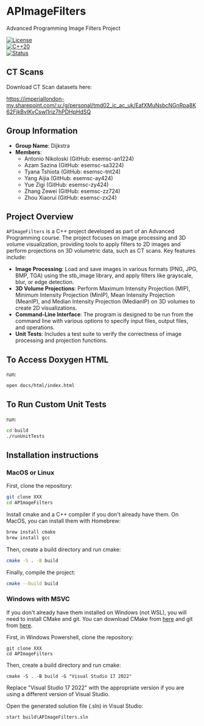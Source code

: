 # APImageFilters
Advanced Programming Image Filters Project

[![License](https://img.shields.io/badge/License-MIT-blue.svg)](https://opensource.org/licenses/MIT)  
[![C++20](https://img.shields.io/badge/C++-20-blue.svg)](https://en.cppreference.com/w/)  
[![Status](https://img.shields.io/badge/Status-Active%20Development-orange)]()

## CT Scans
Download CT Scan datasets here:

https://imperiallondon-my.sharepoint.com/:u:/g/personal/tmd02_ic_ac_uk/EafXMuNsbcNGnRpa8K62FjkBvIKvCswl1riz7hPDHpHdSQ

## Group Information
- **Group Name**: Dijkstra
- **Members**:
  - Antonio Nikoloski (GitHub: esemsc-an1224)
  - Azam Sazina (GitHub: esemsc-sa3224)
  - Tyana Tshiota (GitHub: esemsc-tnt24)
  - Yang Aijia (GitHub: esemsc-ay424)
  - Yue Zigi (GitHub: esemsc-zy424)
  - Zhang Zewei (GitHub: esemsc-zz724)
  - Zhou Xiaorui (GitHub: esemsc-zx24)

## Project Overview
`APImageFilters` is a C++ project developed as part of an Advanced Programming course. The project focuses on image processing and 3D volume visualization, providing tools to apply filters to 2D images and perform projections on 3D volumetric data, such as CT scans. Key features include:

- **Image Processing**: Load and save images in various formats (PNG, JPG, BMP, TGA) using the stb_image library, and apply filters like grayscale, blur, or edge detection.
- **3D Volume Projections**: Perform Maximum Intensity Projection (MIP), Minimum Intensity Projection (MinIP), Mean Intensity Projection (MeanIP), and Median Intensity Projection (MedianIP) on 3D volumes to create 2D visualizations.
- **Command-Line Interface**: The program is designed to be run from the command line with various options to specify input files, output files, and operations.
- **Unit Tests**: Includes a test suite to verify the correctness of image processing and projection functions.

## To Access Doxygen HTML

run:
```bash
open docs/html/index.html
```

## To Run Custom Unit Tests

run:
```bash
cd build
./runUnitTests
```

## Installation instructions

### MacOS or Linux

First, clone the repository:

```bash
git clone XXX
cd APImageFilters
```

Install cmake and a C++ compiler if you don't already have them. On MacOS, you can install them with Homebrew:

```bash
brew install cmake
brew install gcc
```

Then, create a build directory and run cmake:

```bash
cmake -S . -B build
```

Finally, compile the project:

```bash
cmake --build build
```

### Windows with MSVC

If you don't already have them installed on Windows (not WSL), you will need to install CMake and git. You can download CMake from [here](https://cmake.org/download/) and git from [here](https://git-scm.com/download/win).

First, in Windows Powershell, clone the repository:

```pwsh
git clone XXX
cd APImageFilters
```

Then, create a build directory and run cmake:

```pwsh
cmake -S . -B build -G "Visual Studio 17 2022"
```

Replace "Visual Studio 17 2022" with the appropriate version if you are using a different version of Visual Studio.

Open the generated solution file (.sln) in Visual Studio:

```pwsh
start build\APImageFilters.sln
```
